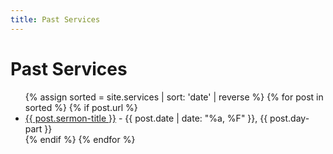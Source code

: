 ```yaml
---
title: Past Services
---
```


# Past Services

<ul>
  {% assign sorted = site.services | sort: 'date' | reverse %}
  {% for post in sorted %}
    {% if post.url %}
        <li><a href="{{ post.url }}">{{ post.sermon-title }}</a> - {{ post.date | date: "%a, %F" }}, {{ post.day-part }}</li>
    {% endif %}
  {% endfor %}
</ul>